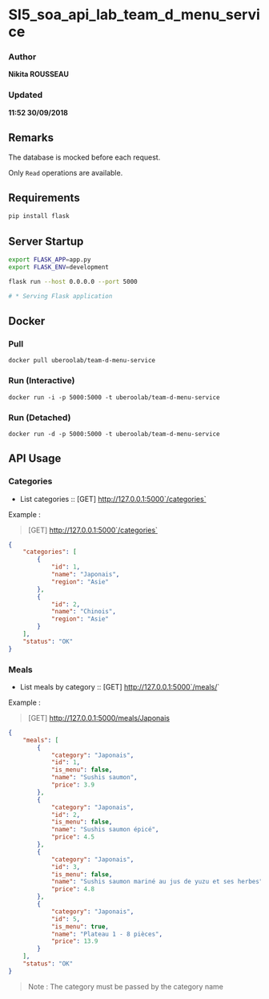 # SI5_soa_api_lab_team_d_menu_service

### Author
__Nikita ROUSSEAU__
### Updated
__11:52 30/09/2018__

## Remarks

The database is mocked before each request.

Only `Read` operations are available.

## Requirements

```bash
pip install flask
```

## Server Startup

```bash
export FLASK_APP=app.py
export FLASK_ENV=development

flask run --host 0.0.0.0 --port 5000

# * Serving Flask application
```

## Docker

### Pull
`docker pull uberoolab/team-d-menu-service`

### Run (Interactive)
`docker run -i -p 5000:5000 -t uberoolab/team-d-menu-service`

### Run (Detached)
`docker run -d -p 5000:5000 -t uberoolab/team-d-menu-service`

## API Usage

### Categories

* List categories :: [GET] http://127.0.0.1:5000`/categories`

Example :

> [GET] http://127.0.0.1:5000`/categories`

```json
{
    "categories": [
        {
            "id": 1,
            "name": "Japonais",
            "region": "Asie"
        },
        {
            "id": 2,
            "name": "Chinois",
            "region": "Asie"
        }
    ],
    "status": "OK"
}
```

### Meals

* List meals by category :: [GET] http://127.0.0.1:5000`/meals/<category>`

Example :

> [GET] http://127.0.0.1:5000/meals/Japonais

```json
{
    "meals": [
        {
            "category": "Japonais",
            "id": 1,
            "is_menu": false,
            "name": "Sushis saumon",
            "price": 3.9
        },
        {
            "category": "Japonais",
            "id": 2,
            "is_menu": false,
            "name": "Sushis saumon épicé",
            "price": 4.5
        },
        {
            "category": "Japonais",
            "id": 3,
            "is_menu": false,
            "name": "Sushis saumon mariné au jus de yuzu et ses herbes",
            "price": 4.8
        },
        {
            "category": "Japonais",
            "id": 5,
            "is_menu": true,
            "name": "Plateau 1 - 8 pièces",
            "price": 13.9
        }
    ],
    "status": "OK"
}
```

> Note :
> The category must be passed by the category name
